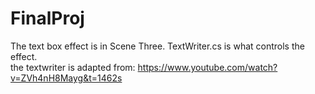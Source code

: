 # FinalProj
 
The text box effect is in Scene Three. 
TextWriter.cs is what controls the effect. \
the textwriter is adapted from: https://www.youtube.com/watch?v=ZVh4nH8Mayg&t=1462s

